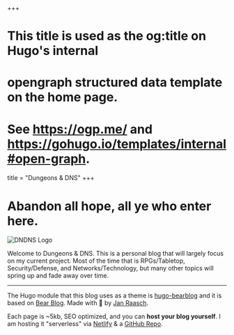 +++
# This title is used as the og:title on Hugo's internal
# opengraph structured data template on the home page.
# See https://ogp.me/ and https://gohugo.io/templates/internal#open-graph.
title = "Dungeons & DNS"
+++

# Abandon all hope, all ye who enter here.

![DNDNS Logo](/images/dndns-f.png "Dungeons & DNS Logo")

Welcome to Dungeons & DNS. This is a personal blog that will largely focus on my current project. Most of the time that is RPGs/Tabletop, Security/Defense, and Networks/Technology, but many other topics will spring up and fade away over time.

---

The Hugo module that this blog uses as a theme is [hugo-bearblog](https://github.com/janraasch/hugo-bearblog) and it is based on [Bear Blog](https://bearblog.dev/). Made with 💟 by [Jan Raasch](https://www.janraasch.com).

Each page is ~5kb, SEO optimized, and you can **host your blog yourself**. I am hosting it "serverless" via [Netlify](https://www.netlify.com/) & a [GitHub Repo](https://github.com/nap01/blog).
